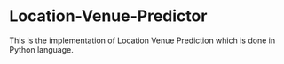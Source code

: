 # Location-Venue-Predictor
This is the implementation of Location Venue Prediction which is done in Python language. 
